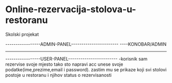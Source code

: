 # Online-rezervacija-stolova-u-restoranu

Skolski projekat

-----------------ADMIN-PANEL-----------------------
----KONOBAR/ADMIN

---

-----------------USER-PANEL------------------------
-korisnik sam rezervise svoje mjesto tako sto
napravi acc unese svoje podatke(ime,prezime,email
i password). zastim mu se prikaze koji svi stolovi
postoje u restoranu i njihov status o rezervisanosti
